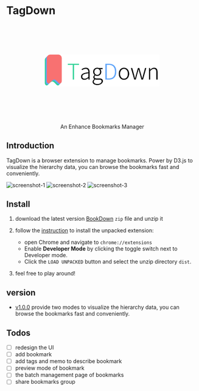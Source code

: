 # TagDown

<p align="center">
    <img style="width: 60%; padding:5rem" src="./screenshot/logo-text.png"/>
</p>

<p align="center">An Enhance Bookmarks Manager</p>

## Introduction

TagDown is a browser extension to manage bookmarks. Power by D3.js to visualize the hierarchy data, you can browse the bookmarks fast and conveniently.

![screenshot-1](./screenshot/screenshot-1.png)
![screenshot-2](./screenshot/screenshot-2.png)
![screenshot-3](./screenshot/screenshot-3.png)

## Install

1. download the latest version [BookDown](https://github.com/Benbinbin/BookDown/releases) `zip` file and unzip it
2. follow the [instruction](https://developer.chrome.com/docs/extensions/mv2/getstarted/#manifest) to install the unpacked extension:
    * open Chrome and navigate to `chrome://extensions`
    * Enable **Developer Mode** by clicking the toggle switch next to Developer mode.
    * Click the `LOAD UNPACKED` button and select the unzip directory `dist`.

3. feel free to play around!

## version

* [v1.0.0](https://github.com/Benbinbin/BookDown/releases/tag/v1.0.0) provide two modes to visualize the hierarchy data, you can browse the bookmarks fast and conveniently.

## Todos
- [ ] redesign the UI
- [ ] add bookmark
- [ ] add tags and memo to describe bookmark
- [ ] preview mode of bookmark
- [ ] the batch management page of bookmarks
- [ ] share bookmarks group